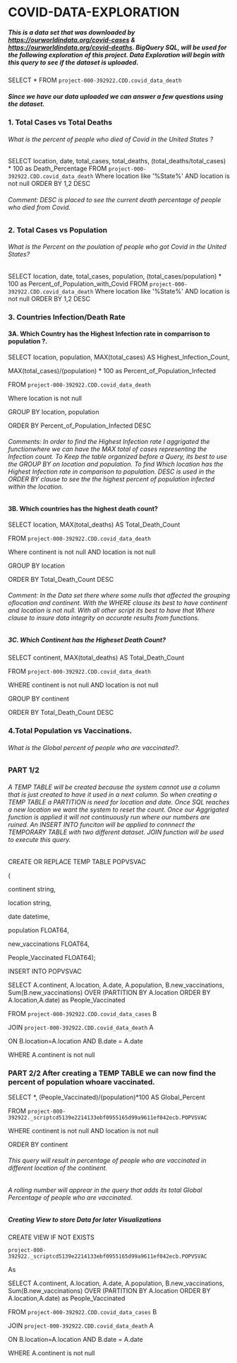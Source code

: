 # COVID-DATA-EXPLORATION





##### This is a data set that was downloaded by https://ourworldindata.org/covid-cases & https://ourworldindata.org/covid-deaths. BigQuery SQL, will be used for the following exploration of this project. Data Exploration will begin with this query to see if the dataset is uploaded.


SELECT *
FROM `project-000-392922.CDD.covid_data_death`


##### Since we have our data uploaded we can answer a few questions using the dataset.



### 1. Total Cases vs Total Deaths
###### What is the percent of people who died of Covid in the United States ?


SELECT location, date, total_cases, total_deaths, (total_deaths/total_cases) * 100 as
Death_Percentage
FROM `project-000-392922.CDD.covid_data_death`
Where location like '%State%' AND location is not null
ORDER BY 1,2 DESC


###### Comment: DESC is placed to see the current death percentage of people who died from Covid.



### 2. Total Cases vs Population
###### What is the Percent on the poulation of people who got Covid in the United States?


SELECT location, date, total_cases, population, (total_cases/population) * 100 as
Percent_of_Population_with_Covid
FROM `project-000-392922.CDD.covid_data_death`
Where location like '%State%' AND location is not null
ORDER BY 1,2 DESC


### 3. Countries Infection/Death Rate
#### 3A. Which Country has the Highest Infection rate in comparrison to population ?.


SELECT location, population, MAX(total_cases) AS Highest_Infection_Count,

MAX(total_cases)/(population) * 100 as Percent_of_Population_Infected

FROM `project-000-392922.CDD.covid_data_death`

Where location is not null

GROUP BY location, population

ORDER BY Percent_of_Population_Infected DESC


###### Comments: In order to find the Highest Infection rate I aggrigated the functionwhere we can have the MAX total of cases representing the Infection count. To Keep the table organized before a Query, its best to use the GROUP BY on location and population. To find Which location has the Highest Infection rate in comparison to population. DESC is used in the ORDER BY clause to see the the highest percent of population infected within the location.


#### 3B. Which countries has the highest death count?


SELECT location, MAX(total_deaths) AS Total_Death_Count

FROM `project-000-392922.CDD.covid_data_death`

Where continent is not null AND location is not null

GROUP BY location

ORDER BY Total_Death_Count DESC


###### Comment: In the Data set there where some nulls that affected the grouping oflocation and continent. With the WHERE clause its best to have continent and location is not null. With all other script its best to have that Where clause to insure data integrity on accurate results from functions.


##### 3C. Which Continent has the Higheset Death Count?


SELECT continent, MAX(total_deaths) AS Total_Death_Count

FROM `project-000-392922.CDD.covid_data_death`

WHERE continent is not null AND location is not null

GROUP BY continent

ORDER BY Total_Death_Count DESC


### 4.Total Population vs Vaccinations.

###### What is the Global percent of people who are vaccinated?.

### PART 1/2 
###### A TEMP TABLE will be created because the system cannot use a column that is just created to have it used in a next column. So when creating a TEMP TABLE a PARTITION is need for location and date. Once SQL reaches a new location we want the system to reset the count. Once our Aggrigated function is applied it will not continuously run where our numbers are ruined. An INSERT INTO funciton will be applied to connnect the TEMPORARY TABLE with two different dataset. JOIN function will be used to execute this query.


CREATE OR REPLACE TEMP TABLE POPVSVAC

(

continent string,

location string,

date datetime,

population FLOAT64,

new_vaccinations FLOAT64,

People_Vaccinated FLOAT64);

INSERT INTO POPVSVAC

SELECT A.continent, A.location, A.date, A.population, B.new_vaccinations,
Sum(B.new_vaccinations) OVER (PARTITION BY A.location ORDER BY A.location,A.date) as
People_Vaccinated

FROM `project-000-392922.CDD.covid_data_cases` B

JOIN `project-000-392922.CDD.covid_data_death` A

ON B.location=A.location AND B.date = A.date

WHERE A.continent is not null


### PART 2/2 After creating a TEMP TABLE we can now find the percent of population whoare vaccinated.


SELECT *, (People_Vaccinated)/(population)*100 AS Global_Percent

FROM `project-000-392922._scriptcd5139e2214133ebf0955165d99a9611ef042ecb.POPVSVAC`

WHERE continent is not null AND location is not null

ORDER BY continent


###### This query will result in percentage of people who are vaccinated in different location of the continent.
###### A rolling number will apprear in the query that adds its total Global Percentage of people who are vaccinated.


##### Creating View to store Data for later Visualizations


CREATE VIEW IF NOT EXISTS

`project-000-392922._scriptcd5139e2214133ebf0955165d99a9611ef042ecb.POPVSVAC`

As

SELECT A.continent, A.location, A.date, A.population, B.new_vaccinations,
Sum(B.new_vaccinations) OVER (PARTITION BY A.location ORDER BY A.location,A.date) as
People_Vaccinated

FROM `project-000-392922.CDD.covid_data_cases` B

JOIN `project-000-392922.CDD.covid_data_death` A

ON B.location=A.location AND B.date = A.date

WHERE A.continent is not null

